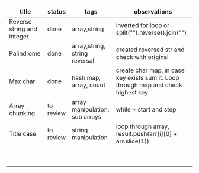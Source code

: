 | title                      | status    | tags                           | observations                                                                       |
| -------------------------- | --------- | ------------------------------ | ---------------------------------------------------------------------------------- |
| Reverse string and integer | done      | array,string                   | inverted for loop or split("").reverse().join("")                                  |
| Palindrome                 | done      | array,string, string reversal  | created reversed str and check with original                                       |
| Max char                   | done      | hash map, array, count         | create char map, in case key exists sum it. Loop through map and check highest key |
| Array chunking             | to review | array manipulation, sub arrays | while + start and step                                                             |
| Title case                 | to review | string manipulation            | loop through array, result.push(arr[i][0] + arr.slice(1))                          |
|                            |           |                                |                                                                                    |
|                            |           |                                |                                                                                    |
|                            |           |                                |                                                                                    |
|                            |           |                                |                                                                                    |
|                            |           |                                |                                                                                    |
|                            |           |                                |                                                                                    |
|                            |           |                                |                                                                                    |
|                            |           |                                |                                                                                    |
|                            |           |                                |                                                                                    |
